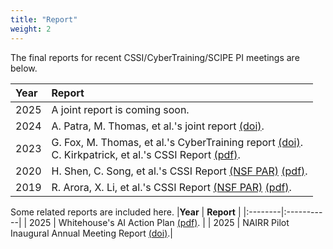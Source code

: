 ```yaml
---
title: "Report"
weight: 2
---
```


The final reports for recent CSSI/CyberTraining/SCIPE PI meetings are below.

| **Year** | **Report** |
|:---------|:-----------|
| 2025 | A joint report is coming soon. |
| 2024 | A. Patra, M. Thomas, et al.'s joint report [(doi)](https://doi.org/10.48550/arXiv.2507.04171). |
| 2023 | G. Fox, M. Thomas, et al.'s CyberTraining report [(doi)](https://doi.org/10.48550/arXiv.2312.14199). <br> C. Kirkpatrick, et al.'s CSSI Report [(pdf)](2023_CSSI_Report.pdf). |
| 2020 | H. Shen, C. Song, et al.'s CSSI Report [(NSF PAR)](https://par.nsf.gov/biblio/10198638) [(pdf)](2020_CSSI_Report.pdf). |
| 2019 | R. Arora, X. Li, et al.'s CSSI Report [(NSF PAR)](https://par.nsf.gov/biblio/10198000) [(pdf)](2019_CSSI_Report.pdf). |
 
Some related reports are included here.
|**Year** | **Report** |
|:--------|:-----------|
| 2025 | Whitehouse's AI Action Plan [(pdf)](2025_AI_ActionPlan.pdf). |
| 2025 | NAIRR Pilot Inaugural Annual Meeting Report [(doi)](https://doi.org/10.5281/zenodo.15263283).|